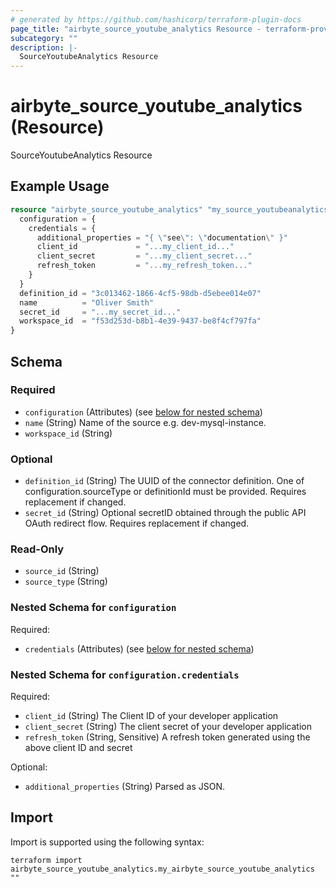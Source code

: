 ```yaml
---
# generated by https://github.com/hashicorp/terraform-plugin-docs
page_title: "airbyte_source_youtube_analytics Resource - terraform-provider-airbyte"
subcategory: ""
description: |-
  SourceYoutubeAnalytics Resource
---
```


# airbyte_source_youtube_analytics (Resource)

SourceYoutubeAnalytics Resource

## Example Usage

```terraform
resource "airbyte_source_youtube_analytics" "my_source_youtubeanalytics" {
  configuration = {
    credentials = {
      additional_properties = "{ \"see\": \"documentation\" }"
      client_id             = "...my_client_id..."
      client_secret         = "...my_client_secret..."
      refresh_token         = "...my_refresh_token..."
    }
  }
  definition_id = "3c013462-1866-4cf5-98db-d5ebee014e07"
  name          = "Oliver Smith"
  secret_id     = "...my_secret_id..."
  workspace_id  = "f53d253d-b8b1-4e39-9437-be8f4cf797fa"
}
```

<!-- schema generated by tfplugindocs -->
## Schema

### Required

- `configuration` (Attributes) (see [below for nested schema](#nestedatt--configuration))
- `name` (String) Name of the source e.g. dev-mysql-instance.
- `workspace_id` (String)

### Optional

- `definition_id` (String) The UUID of the connector definition. One of configuration.sourceType or definitionId must be provided. Requires replacement if changed.
- `secret_id` (String) Optional secretID obtained through the public API OAuth redirect flow. Requires replacement if changed.

### Read-Only

- `source_id` (String)
- `source_type` (String)

<a id="nestedatt--configuration"></a>
### Nested Schema for `configuration`

Required:

- `credentials` (Attributes) (see [below for nested schema](#nestedatt--configuration--credentials))

<a id="nestedatt--configuration--credentials"></a>
### Nested Schema for `configuration.credentials`

Required:

- `client_id` (String) The Client ID of your developer application
- `client_secret` (String) The client secret of your developer application
- `refresh_token` (String, Sensitive) A refresh token generated using the above client ID and secret

Optional:

- `additional_properties` (String) Parsed as JSON.

## Import

Import is supported using the following syntax:

```shell
terraform import airbyte_source_youtube_analytics.my_airbyte_source_youtube_analytics ""
```
